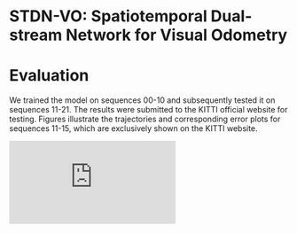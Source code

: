 # STDN-VO: Spatiotemporal Dual-stream Network for Visual Odometry

# Evaluation
We trained the model on sequences 00-10 and subsequently tested it on sequences 11-21. The results were submitted to the KITTI official website for testing. Figures illustrate the trajectories and corresponding error plots for sequences 11-15, which are exclusively shown on the KITTI website.

![contents](https://github.com/xc-bnu/STDN-VO/blob/main/11_15_trajectories/11.pdf)
